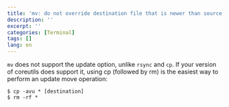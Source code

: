 ```yaml
---
title: 'mv: do not override destination file that is newer than source file (update move)'
description: ''
excerpt: ''
categories: [Terminal]
tags: []
lang: en
---
```


`mv` does not support the update option, unlike `rsync` and `cp`. If your version of coreutils does support it, using cp (followed by rm) is the easiest way to perform an update move operation:

```
$ cp -avu * [destination]
$ rm -rf *
```